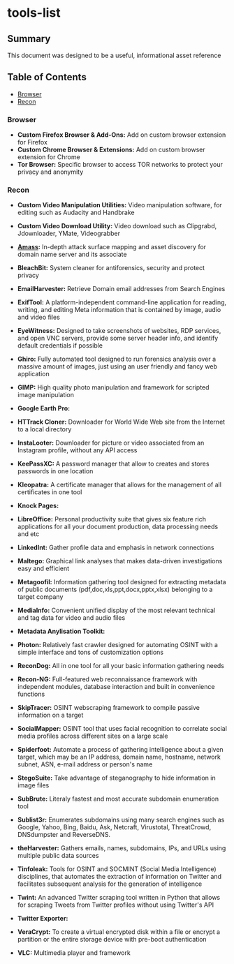 # tools-list

## Summary
This document was designed to be a useful, informational asset reference

## Table of Contents
* [Browser](#browser)
* [Recon](#recon)

### Browser
* **Custom Firefox Browser & Add-Ons:** Add on custom browser extension for Firefox
* **Custom Chrome Browser & Extensions:** Add on custom browser extension for Chrome
* **Tor Browser:** Specific browser to access TOR networks to protect your privacy and anonymity

### Recon
* **Custom Video Manipulation Utilities:** Video manipulation software, for editing such as Audacity and Handbrake
* **Custom Video Download Utility:** Video download such as Clipgrabd, Jdownloader, YMate, Videograbber
* **[Amass](https://github.com/OWASP/Amass):** In-depth attack surface mapping and asset discovery for domain name server and its associate
* **BleachBit:** System cleaner for antiforensics, security and protect privacy
* **EmailHarvester:** Retrieve Domain email addresses from Search Engines
* **ExifTool:** A platform-independent command-line application for reading, writing, and editing Meta information that is contained by image, audio and video files
* **EyeWitness:** Designed to take screenshots of websites, RDP services, and open VNC servers, provide some server header info, and identify default credentials if possible
* **Ghiro:** Fully automated tool designed to run forensics analysis over a massive amount of images, just using an user friendly and fancy web application
* **GIMP:** High quality photo manipulation and framework for scripted image manipulation
* **Google Earth Pro:**

* **HTTrack Cloner:** Downloader for World Wide Web site from the Internet to a local directory
* **InstaLooter:** Downloader for picture or video associated from an Instagram profile, without any API access
* **KeePassXC:** A password manager that allow to creates and stores passwords in one location
* **Kleopatra:** A certificate manager that allows for the management of all certificates in one tool
* **Knock Pages:**

* **LibreOffice:** Personal productivity suite that gives six feature rich applications for all your document production, data processing needs and  etc
* **LinkedInt:** Gather profile data and emphasis in network connections
* **Maltego:** Graphical link analyses that makes data-driven investigations easy and efficient
* **Metagoofil:** Information gathering tool designed for extracting metadata of public documents (pdf,doc,xls,ppt,docx,pptx,xlsx) belonging to a target company
* **MediaInfo:** Convenient unified display of the most relevant technical and tag data for video and audio files
* **Metadata Anylisation Toolkit:**

* **Photon:** Relatively fast crawler designed for automating OSINT with a simple interface and tons of customization options
* **ReconDog:** All in one tool for all your basic information gathering needs
* **Recon-NG:** Full-featured web reconnaissance framework with independent modules, database interaction and built in convenience functions
* **SkipTracer:** OSINT webscraping framework to compile passive information on a target
* **SocialMapper:** OSINT tool that uses facial recognition to correlate social media profiles across different sites on a large scale
* **Spiderfoot:** Automate a process of gathering intelligence about a given target, which may be an IP address, domain name, hostname, network subnet, ASN, e-mail address or person's name
* **StegoSuite:** Take advantage of steganography to hide information in image files
* **SubBrute:** Literaly fastest and most accurate subdomain enumeration tool
* **Sublist3r:** Enumerates subdomains using many search engines such as Google, Yahoo, Bing, Baidu, Ask, Netcraft, Virustotal, ThreatCrowd, DNSdumpster and ReverseDNS.
* **theHarvester:** Gathers emails, names, subdomains, IPs, and URLs using multiple public data sources
* **Tinfoleak:** Tools for OSINT and SOCMINT (Social Media Intelligence) disciplines, that automates the extraction of information on Twitter and facilitates subsequent analysis for the generation of intelligence
* **Twint:** An advanced Twitter scraping tool written in Python that allows for scraping Tweets from Twitter profiles without using Twitter's API
* **Twitter Exporter:**

* **VeraCrypt:** To create a virtual encrypted disk within a file or encrypt a partition or the entire storage device with pre-boot authentication
* **VLC:** Multimedia player and framework 